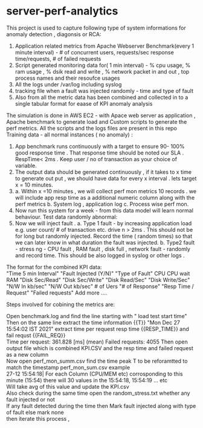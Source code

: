 # server-perf-analytics
This project is used to capture following type of system informations for anomaly detection , diagonsis or RCA:
1. Application related metrics from Apache Webserver Benchmark(every 1 minute interval) - # of concurrent users, requests/sec response time/requests, # of failed requests 
2. Script generated monitoring data for( 1 min interval) - % cpu usage, % ram usage , % dsik read and write , % network packet in and out , top process names and their resoufce usages 
3. All the logs under /var/log including syslog
4. tracking file when a fault was injected randomly - time and type of fault 
5. Also  from all the metric data has been combined and collected in to a single tabular format for eaase of KPI anomaly analysis

The simulation is done in AWS EC2 - with Apace web server as application , 
Apache benchmark to generate load and Custom scripts to generate the perf metrics. All the scripts and the logs files are present in this repo 
 Training data - all normal instances ( no anomaly) :
 1. App benchmark runs continuously with a target to ensure 90- 100% good response time . That response time should be noted our SLA . RespTime< 2ms . Keep user / no of transaction as your choice of variable.
 2. The output data should be generated continuously , if it takes to x time to generate out put , we should have data for every x interval . lets target x = 10 minutes.
 3. a. Within x =10 minutes , we will collect perf mon metrics 10 records . we will include app resp time as a additional numeric column along with the perf metrics  b. System log , application log c. Process wise perf mon.
 4. Now run this system for  a week  - from this data model will learn normal behaviour.
 Test data randomly abnormal: 
 5. Now we will inject fault . a. Type 1 fault - by increasing application load e.g. user count/ # of transaction etc. drive n > 2ms . This should not be for long but randomly injected. Record the time ( random times) so that we can later know in what duration the fault was injected.  b. Type2 fault - stress ng - CPU fault , RAM fault , disk full , network fault - randomly and record time. This should be also logged in syslog or other logs .
 
 
 The format for the combined  KPI data:  
 "Time
5 min 
Interval"	"Fault 
Injected
(Y/N)"	"Type 
of Fault"	CPU	CPU wait	RAM	"Disk
Sec/Read"	"Disk 
Sec/Write"	"Disk
Read/Sec"	"Disk
Write/Sec"	"N/W In
kb/sec"	"N/W Out 
kb/sec"	# of Uers	"# of 
Response"	"Resp Time 
/ Request"	"Failed 
requests"	Add more ....

Steps involved for cobining the metrics are:

Open benchmark.log and find the line starting with " load test start time"	
Then on the same line extract the time information {{T}} 	"Mon Dec 27 15:54:02 IST 2021"
extract time per request resp time {{RESP_TIME}} and fail requst {{FAIL_REQ}} 	
	Time per request:       361.828 [ms] (mean)
	Failed requests:        4055
Then open output file which is combined KPI.CSV and the resp time and failed request as a new column 	
Now open perf_mon_summ.csv find the time peak T to be reforamtted to match the timestamp perf_mon_sum.csv example	
	27-12 15:54:18|
For each Column (CPU/MEM etc) corrosponding to this minute (15:54) there will 30 values in the 15:54:18, 15:54:19 ... etc	
Will take avg of this value and update the KPI.csv	
Also check during the same time open the random_stress.txt whether any fault injected or not	
If any fault detected during the time then Mark fault injected along with type of fault else mark none	
then iterate this process , 	

 
